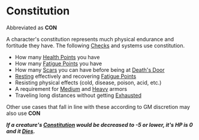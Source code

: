 # Constitution

Abbreviated as **CON**

A character's constitution represents much physical endurance and fortitude they have. The following [Checks](../../Game%20Procedures/Check.md) and systems use constitution.

- How many [Health Points](../Derived%20Statistics/Health%20Points.md) you have
- How many [Fatigue Points](../Derived%20Statistics/Fatigue%20Points.md) you have
- How many [Scars](../Derived%20Statistics/Scars.md) you can have before being at [Death's Door](../../Conditions/Death's%20Door.md)
- [Resting](../../Game%20Procedures/Resting.md) effectively and recovering [Fatigue Points](../Derived%20Statistics/Fatigue%20Points.md)
- Resisting physical effects (cold, disease, poison, acid, etc.)
- A requirement for [Medium](../../Items/Individual%20Item%20Cards/Armors/Armor%20Properties/Medium%20Armor%20Property.md) and [Heavy](../../Items/Individual%20Item%20Cards/Armors/Armor%20Properties/Heavy%20Armor%20Property.md) armors
- Traveling long distances without getting [Exhausted](../../Conditions/Exhausted.md)

Other use cases that fall in line with these according to GM discretion may also use **CON**

***If a creature's [Constitution](Constitution.md) would be decreased to -5 or lower, it's HP is 0 and it [Dies](../../Conditions/Dying.md#Dead).***
